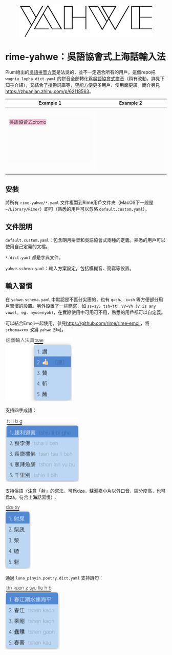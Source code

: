<p align="center"><img align="center" src="./images/logo.svg?sanitize=true" alt="logo" height="100"/></p>

# rime-yahwe：吳語協會式上海話輸入法

Plum給出的[吳語拼音方案](<https://github.com/rime/rime-wugniu>)是法吳的，並不一定適合所有的用戶。這個repo把 `wugniu_lopha.dict.yaml` 的拼音全部轉化爲[吳語協會式拼音](<http://wu-chinese.com/romanization/>)（稍有改動，詳見下知乎介紹），又結合了搜狗詞庫等，望能方便更多用戶、使用面更廣。簡介另見<https://zhuanlan.zhihu.com/p/62118563>。

| Example 1                         | Example 2                         |
| --------------------------------- | --------------------------------- |
| ![示例1](./images/gifsample2.gif) | ![示例2](./images/gifsample1.gif) |

## 安裝

將所有 `rime-yahwe/*.yaml` 文件複製到Rime用戶文件夾（MacOS下一般是 `~/Library/Rime/`）即可（熟悉的用戶可以忽略 `default.custom.yaml`）。

## 文件說明

`default.custom.yaml`：包含朙月拼音和吳語協會式兩種的定義。熟悉的用戶可以使用自己定義的文檔。

`*.dict.yaml` 都是字典文件。

`yahwe.schema.yaml`：輸入方案設定，包括模糊音、簡寫等設置。

## 輸入習慣

在 `yahwe.schema.yaml` 中默認是不區分尖團的，也有 `q=ch`、 `x=sh` 等方便部分用戶習慣的設置。另外設置了一些簡寫，如 `ss=sy`、`tsh=tt`、`VV=Vh (V is any vowel, eg. nyoo=nyoh)`，在實際使用中可用可不用，熟悉的用戶都可以自定義。

可以結合Emoji一起使用，參見<https://github.com/rime/rime-emoji>，將 `schema=xxx` 改爲 `yahwe` 即可。

<img src="./images/emoji.png" alt="示例" height="200"/>

支持四字成語：

<img src="./images/chengyu.png" alt="成語" height="200"/>

支持俗語（注意「射」的寫法，可爲dza，蘇滬嘉小片以外口音，區分度高，也可爲za，符合上海話習慣）：

<img src="./images/idiom.png" alt="俗語" height="200"/>

通過 `luna_pinyin.poetry.dict.yaml` 支持詩句：

<img src="./images/poetry.png" alt="詩句" height="200"/>